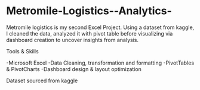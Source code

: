 # Metromile-Logistics--Analytics-
Metromile logistics is my second Excel Project.  Using a dataset from kaggle, I cleaned the data, analyzed it with pivot table before visualizing via dashboard creation to uncover insights from analysis.

Tools & Skills

-Microsoft Excel
-Data Cleaning, transformation and formatting
-PivotTables & PivotCharts
-Dashboard design & layout optimization

Dataset sourced from kaggle

